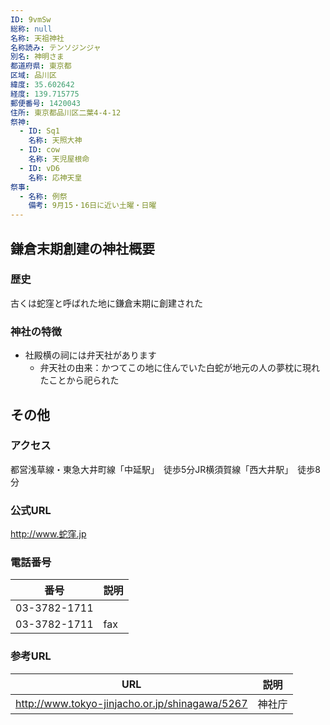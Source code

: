 ```yaml
---
ID: 9vmSw
総称: null
名称: 天祖神社
名称読み: テンソジンジャ
別名: 神明さま
都道府県: 東京都
区域: 品川区
緯度: 35.602642
経度: 139.715775
郵便番号: 1420043
住所: 東京都品川区二葉4-4-12
祭神:
  - ID: Sq1
    名称: 天照大神
  - ID: cow
    名称: 天児屋根命
  - ID: vD6
    名称: 応神天皇
祭事:
  - 名称: 例祭
    備考: 9月15・16日に近い土曜・日曜
---
```


## 鎌倉末期創建の神社概要

### 歴史

古くは蛇窪と呼ばれた地に鎌倉末期に創建された

### 神社の特徴

- 社殿横の祠には弁天社があります
  - 弁天社の由来：かつてこの地に住んでいた白蛇が地元の人の夢枕に現れたことから祀られた

## その他

### アクセス

都営浅草線・東急大井町線「中延駅」　徒歩5分JR横須賀線「西大井駅」　徒歩8分

### 公式URL

http://www.蛇窪.jp

### 電話番号

| 番号         | 説明 |
| ------------ | ---- |
| 03-3782-1711 |      |
| 03-3782-1711 | fax  |

### 参考URL

| URL                                            | 説明   |
| ---------------------------------------------- | ------ |
| http://www.tokyo-jinjacho.or.jp/shinagawa/5267 | 神社庁 |
